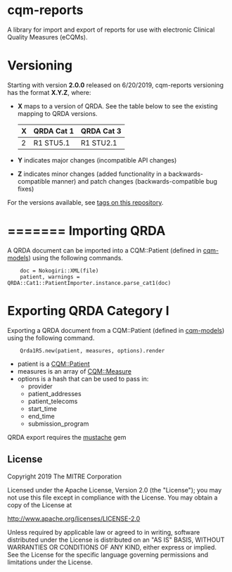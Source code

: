 # cqm-reports
A library for import and export of reports for use with electronic Clinical Quality Measures (eCQMs).

Versioning
==========

Starting with version **2.0.0** released on 6/20/2019, cqm-reports versioning has the format **X.Y.Z**, where:

* **X** maps to a version of QRDA. See the table below to see the existing mapping to QRDA versions.

  | X | QRDA Cat 1 | QRDA Cat 3 |
  | --- | --- | --- |
  | 2 | R1 STU5.1 | R1 STU2.1 |

* **Y** indicates major changes (incompatible API changes)

* **Z** indicates minor changes (added functionality in a backwards-compatible manner) and patch changes (backwards-compatible bug fixes)

For the versions available, see [tags on this repository](https://github.com/projecttacoma/cqm-validators/tags).

=======
Importing QRDA
==========

A QRDA document can be imported into a CQM::Patient (defined in [cqm-models](https://github.com/projecttacoma/cqm-models)) using the following commands.

        doc = Nokogiri::XML(file)
        patient, warnings = QRDA::Cat1::PatientImporter.instance.parse_cat1(doc)

Exporting QRDA Category I
==========

Exporting a QRDA document from a CQM::Patient (defined in [cqm-models](https://github.com/projecttacoma/cqm-models)) using the following command.

        Qrda1R5.new(patient, measures, options).render
* patient is a [CQM::Patient](https://github.com/projecttacoma/cqm-models/blob/master/app/models/cqm/patient.rb)
* measures is an array of [CQM::Measure](https://github.com/projecttacoma/cqm-models/blob/master/app/models/cqm/measure.rb)
* options is a hash that can be used to pass in:
  * provider
  * patient_addresses
  * patient_telecoms
  * start_time
  * end_time
  * submission_program 

QRDA export requires the [mustache](https://github.com/mustache/mustache) gem 

## License

Copyright 2019 The MITRE Corporation

Licensed under the Apache License, Version 2.0 (the "License"); you may not use this file except in compliance with the License. You may obtain a copy of the License at

http://www.apache.org/licenses/LICENSE-2.0

Unless required by applicable law or agreed to in writing, software distributed under the License is distributed on an "AS IS" BASIS, WITHOUT WARRANTIES OR CONDITIONS OF ANY KIND, either express or implied. See the License for the specific language governing permissions and limitations under the License.
